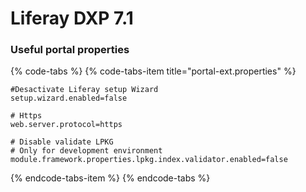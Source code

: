 # Liferay DXP 7.1

### Useful portal properties

{% code-tabs %}
{% code-tabs-item title="portal-ext.properties" %}
```text
#Desactivate Liferay setup Wizard
setup.wizard.enabled=false

# Https 
web.server.protocol=https

# Disable validate LPKG
# Only for development environment
module.framework.properties.lpkg.index.validator.enabled=false
```
{% endcode-tabs-item %}
{% endcode-tabs %}


